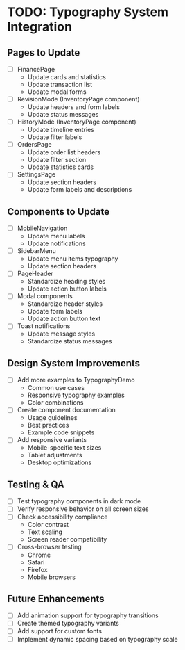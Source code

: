 # TODO: Typography System Integration

## Pages to Update
- [ ] FinancePage
  - Update cards and statistics
  - Update transaction list
  - Update modal forms
- [ ] RevisionMode (InventoryPage component)
  - Update headers and form labels
  - Update status messages
- [ ] HistoryMode (InventoryPage component)
  - Update timeline entries
  - Update filter labels
- [ ] OrdersPage
  - Update order list headers
  - Update filter section
  - Update statistics cards
- [ ] SettingsPage
  - Update section headers
  - Update form labels and descriptions

## Components to Update
- [ ] MobileNavigation
  - Update menu labels
  - Update notifications
- [ ] SidebarMenu
  - Update menu items typography
  - Update section headers
- [ ] PageHeader
  - Standardize heading styles
  - Update action button labels
- [ ] Modal components
  - Standardize header styles
  - Update form labels
  - Update action button text
- [ ] Toast notifications
  - Update message styles
  - Standardize status messages

## Design System Improvements
- [ ] Add more examples to TypographyDemo
  - Common use cases
  - Responsive typography examples
  - Color combinations
- [ ] Create component documentation
  - Usage guidelines
  - Best practices
  - Example code snippets
- [ ] Add responsive variants
  - Mobile-specific text sizes
  - Tablet adjustments
  - Desktop optimizations

## Testing & QA
- [ ] Test typography components in dark mode
- [ ] Verify responsive behavior on all screen sizes
- [ ] Check accessibility compliance
  - Color contrast
  - Text scaling
  - Screen reader compatibility
- [ ] Cross-browser testing
  - Chrome
  - Safari
  - Firefox
  - Mobile browsers

## Future Enhancements
- [ ] Add animation support for typography transitions
- [ ] Create themed typography variants
- [ ] Add support for custom fonts
- [ ] Implement dynamic spacing based on typography scale
